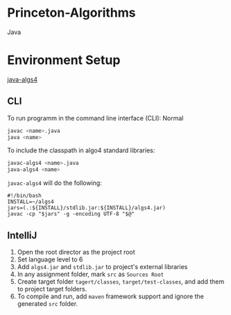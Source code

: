 # Princeton-Algorithms
Java

# Environment Setup
[java-algs4](http://algs4.cs.princeton.edu/mac/)

## CLI
To run programm in the command line interface (CLI):
Normal
```bash
javac <name>.java
java <name>
```
To include the classpath in algo4 standard libraries:
```bash
javac-algs4 <name>.java
java-algs4 <name>
```

`javac-algs4` will do the following:
```
#!/bin/bash
INSTALL=~/algs4
jars=(.:${INSTALL}/stdlib.jar:${INSTALL}/algs4.jar)
javac -cp "$jars" -g -encoding UTF-8 "$@"
```

## IntelliJ
1. Open the root director as the project root
1. Set language level to 6
1. Add `algs4.jar` and `stdlib.jar` to project's external libraries
1. In any assignment folder, mark `src` as `Sources Root`
1. Create target folder `tagert/classes`, `target/test-classes`, and add them to project target folders. 
1. To compile and run, add `maven` framework support and ignore the generated `src` folder.  
